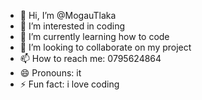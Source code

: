 - 👋 Hi, I’m @MogauTlaka
- 👀 I’m interested in coding
- 🌱 I’m currently learning how to code
- 💞️ I’m looking to collaborate on my project
- 📫 How to reach me: 0795624864
- 😄 Pronouns: it
- ⚡ Fun fact: i love coding

<!---
MogauTlaka/MogauTlaka is a ✨ special ✨ repository because its `README.md` (this file) appears on your GitHub profile.
You can click the Preview link to take a look at your changes.
--->
